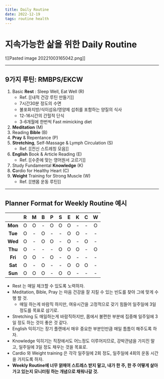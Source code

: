 ```yaml
---
title: Daily Routine
date: 2022-12-19
tags: routine health
---
```


# 지속가능한 삶을 위한 Daily Routine 

![[Pasted image 20221003165042.png]]

---

## 9가지 루틴: RMBPS/EKCW

1. Basic **Rest** : Sleep Well, Eat Well (R) 
	- Ref. [[내적 건강 루틴 만들기]]
	- 7시간30분 정도의 수면
	- 불포화지방/식이섬유/영양제 섭취를 포함하는 양질의 식사
	- 12-16시간의 간헐적 단식
	- 3-6개월에 한번씩 Fast mimicking diet
2. **Meditation** (M) 
3. Reading **Bible** (B) 
4. **Pray** & Repentance (P) 
5. **Stretching**, Self-Massage & Lymph Circulation (S) 
	- Ref. [[전신 스트레칭 모음]]
6. **English** Book & Article Reading (E) 
	- Ref. [[수준에 맞는 영어원서 고르기]]
7. Study Fundamental **Knowledge** (K)
8. **C**ardio for Healthy Heart (C)
9. **Weight** Training for Strong Muscle (W)
	- Ref. [[맨몸 운동 루틴]]

---

## Planner Format for Weekly Routine 예시


|     |  **R**  |  **M**  |  **B**  |  **P**  |  **S**  |  **E**  |  **K**  |  **C** |  **W**  |
| :-: | :-: | :-: | :-: | :-: | :-: | :-: | :-: | :-: | :-: |
|  **Mon**   |  O  |  O  |  -  |  O  |  O  |  O  |  -  |  -  |  O  |
|  **Tue**   |  O  |  -  |  O  |  -  |  -  |  O  |  O  |  -  |  -  |
|  **Wed**   |  O  |  -  |  O  |  O  |  -  |  O  |  -  |  O  |  -  |
|  **Thu**   |  O  |  -  |  -  |  -  |  O  |  O  |  O  |  -  |  O  |
|  **Fri**   |  O  |  O  |  -  |  O  |  -  |  O  |  -  |  -  |  -  |
|  **Sat**   |  O  |  -  |  O  |  -  |  -  |  O  |  O  |  O  |  -  |
|  **Sun**   |  O  |  O  |  O  |  -  |  O  |  O  |  -  |  -  |  -  |

- Rest 는 매일 체크할 수 있도록 노력하자.
- Meditation, Bible, Pray 는 마음 건강을 잘 지킬 수 있는 빈도를 찾아 그에 맞게 수행 할 것. 
	- 매일 하는게 바람직 하지만, 여유시간을 고정적으로 갖기 힘들어 일주일에 3일 정도를 목표로 삼기로.
- Stretching 도 매일하는게 바람직하지만, 몸에서 불편한 부분에 집중해 일주일에 3일 정도 하는 것이 좋은 것 같다.
- English 익히기는 장기 플랜에서 매우 중요한 부분인만큼 매일 틈틈이 해주도록 하자.
- Knowledge 익히기는 직장에서도 어느정도 이루어지므로, 강박관념을 가지진 말고, 일주일에 3일 정도 채우는 것을 목표로.
- Cardio 와 Weight training 은 각각 일주일에 2회 정도, 일주일에 4회의 운동 시간을 가지도록 하자.
- **Weekly Routine에 너무 얽매여 스트레스 받지 말고, 내가 한 주, 한 주 어떻게 살아가고 있는지 모니터링 하는 개념으로 채워나갈 것.** 
